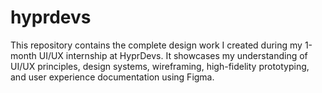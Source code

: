 # hyprdevs
This repository contains the complete design work I created during my 1-month UI/UX internship at HyprDevs. It showcases my understanding of UI/UX principles, design systems, wireframing, high-fidelity prototyping, and user experience documentation using Figma.
